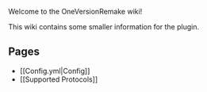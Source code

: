 Welcome to the OneVersionRemake wiki!

This wiki contains some smaller information for the plugin.

## Pages
- [[Config.yml|Config]]
- [[Supported Protocols]]